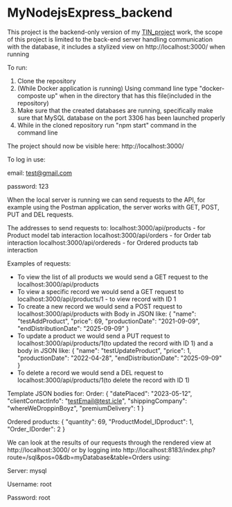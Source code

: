# MyNodejsExpress_backend

This project is the backend-only version of my [TIN_project](https://github.com/D34THNOTE/TIN_Project) work, the scope of this project is limited to the back-end server handling communication with the database, it includes a stylized view on http://localhost:3000/ when running

To run:
1. Clone the repository
2. (While Docker application is running) Using command line type "docker-composte up" when in the directory that has this file(included in the repository)
3. Make sure that the created databases are running, specifically make sure that MySQL database on the port 3306 has been launched properly
4. While in the cloned repository run "npm start" command in the command line

The project should now be visible here: http://localhost:3000/

To log in use:

email: test@gmail.com

password: 123


When the local server is running we can send requests to the API, for example using the Postman application, the server works with GET, POST, PUT and DEL requests.

The addresses to send requests to:
localhost:3000/api/products - for Product model tab interaction
localhost:3000/api/orders - for Order tab interaction
localhost:3000/api/ordereds - for Ordered products tab interaction

Examples of requests:
- To view the list of all products we would send a GET request to the localhost:3000/api/products
- To view a specific record we would send a GET request to localhost:3000/api/products/1 - to view record with ID 1
- To create a new record we would send a POST request to localhost:3000/api/products with Body in JSON like:
{
    "name": "testAddProduct",
    "price": 69,
    "productionDate": "2021-09-09",
    "endDistributionDate": "2025-09-09"
}
- To update a product we would send a PUT request to localhost:3000/api/products/1(to updated the record with ID 1) and a body in JSON like:
{
    "name": "testUpdateProduct",
    "price": 1,
    "productionDate": "2022-04-28",
    "endDistributionDate": "2025-09-09"
}
- To delete a record we would send a DEL request to localhost:3000/api/products/1(to delete the record with ID 1)

Template JSON bodies for:
Order:
{
    "datePlaced": "2023-05-12",
    "clientContactInfo": "testEmail@test.icle",
    "shippingCompany": "whereWeDroppinBoyz",
    "premiumDelivery": 1
}

Ordered products:
{
    "quantity": 69,
    "ProductModel_IDproduct": 1,
    "Order_IDorder": 2
}


We can look at the results of our requests through the rendered view at http://localhost:3000/ or by logging into http://localhost:8183/index.php?route=/sql&pos=0&db=myDatabase&table=Orders using:

Server: mysql

Username: root

Password: root
